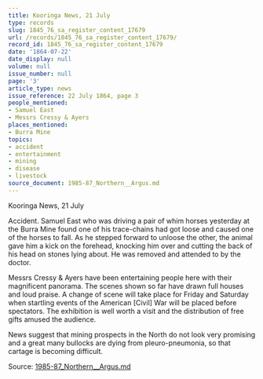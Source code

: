 ```yaml
---
title: Kooringa News, 21 July
type: records
slug: 1845_76_sa_register_content_17679
url: /records/1845_76_sa_register_content_17679/
record_id: 1845_76_sa_register_content_17679
date: '1864-07-22'
date_display: null
volume: null
issue_number: null
page: '3'
article_type: news
issue_reference: 22 July 1864, page 3
people_mentioned:
- Samuel East
- Messrs Cressy & Ayers
places_mentioned:
- Burra Mine
topics:
- accident
- entertainment
- mining
- disease
- livestock
source_document: 1985-87_Northern__Argus.md
---
```


Kooringa News, 21 July

Accident.  Samuel East who was driving a pair of whim horses yesterday at the Burra Mine found one of his trace-chains had got loose and caused one of the horses to fall.  As he stepped forward to unloose the other, the animal gave him a kick on the forehead, knocking him over and cutting the back of his head on stones lying about.  He was removed and attended to by the doctor.

Messrs Cressy & Ayers have been entertaining people here with their magnificent panorama.  The scenes shown so far have drawn full houses and loud praise.  A change of scene will take place for Friday and Saturday when startling events of the American [Civil] War will be placed before spectators.  The exhibition is well worth a visit and the distribution of free gifts amused the audience.

News suggest that mining prospects in the North do not look very promising and a great many bullocks are dying from pleuro-pneumonia, so that cartage is becoming difficult.

Source: [1985-87_Northern__Argus.md](/downloads/markdown/1985-87_Northern__Argus.md)
